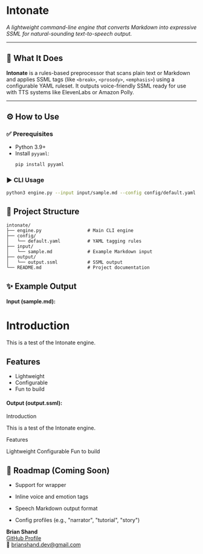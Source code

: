 # Intonate
*A lightweight command-line engine that converts Markdown into expressive SSML for natural-sounding text-to-speech output.*

---

## 🚀 What It Does

**Intonate** is a rules-based preprocessor that scans plain text or Markdown and applies SSML tags (like `<break>`, `<prosody>`, `<emphasis>`) using a configurable YAML ruleset. It outputs voice-friendly SSML ready for use with TTS systems like ElevenLabs or Amazon Polly.

---

## ⚙️ How to Use

### ✅ Prerequisites
- Python 3.9+
- Install `pyyaml`:
  ```bash
  pip install pyyaml
  ```


### ▶️ CLI Usage

```bash
python3 engine.py --input input/sample.md --config config/default.yaml --output output/output.ssml
```


## 📁 Project Structure

```
intonate/
├── engine.py                 # Main CLI engine
├── config/
│   └── default.yaml          # YAML tagging rules
├── input/
│   └── sample.md             # Example Markdown input
├── output/
│   └── output.ssml           # SSML output
└── README.md                 # Project documentation
```

## ✨ Example Output

#### Input (sample.md):

# Introduction

This is a test of the Intonate engine.

## Features

- Lightweight
- Configurable
- Fun to build

#### Output (output.ssml):

<break time="500ms"/>Introduction

This is a test of the Intonate engine.

<break time="500ms"/>Features

<break time="200ms"/>Lightweight
<break time="200ms"/>Configurable
<break time="200ms"/>Fun to build


## 📌 Roadmap (Coming Soon)

- Support for <speak> wrapper

- Inline voice and emotion tags

- Speech Markdown output format

- Config profiles (e.g., "narrator", "tutorial", "story")

**Brian Shand**  
[GitHub Profile](https://github.com/brian-shand)  
📧 brianshand.dev@gmail.com
